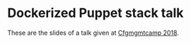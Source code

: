 Dockerized Puppet stack talk
============================


These are the slides of a talk given at [Cfgmgmtcamp 2018](http://cfgmgmtcamp.eu/schedule/puppet/docker.html).


